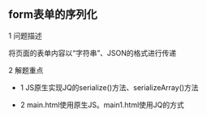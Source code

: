 ## form表单的序列化

1 问题描述

将页面的表单内容以“字符串”、JSON的格式进行传递

2 解题重点

- 1 JS原生实现JQ的serialize()方法、serializeArray()方法

- 2 main.html使用原生JS。main1.html使用JQ的方式
